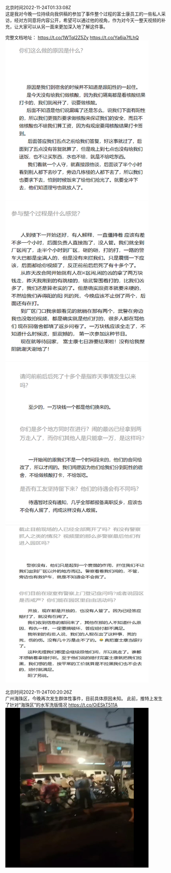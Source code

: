 北京时间2022-11-24T01:33:08Z<br>这是我对今晚一位持续向我供稿的参加了事件整个过程的富士康员工的一些私人采访，经对方同意将内容公开，希望可以通过他的视角，作为对今天一整天视频的补充，让大家可以从另一面来更加深入地了解这件事。

完整文档地址：
https://t.co/1WTqI2Z5Zy https://t.co/Ya6ia7fLhQ<br><img src='/temp/image/2022/o-Month-11/1595470518496514048_0.jpg' width='450' height='500'><img src='/temp/image/2022/o-Month-11/1595470518496514048_1.jpg' width='450' height='500'><img src='/temp/image/2022/o-Month-11/1595470518496514048_2.jpg' width='450' height='500'><img src='/temp/image/2022/o-Month-11/1595470518496514048_3.jpg' width='450' height='500'><br><br>北京时间2022-11-24T00:20:26Z<br>广州海珠区，今晚再次发生群体性事件，目前具体原因未知。
此前，推特上发生了针对“海珠区”的水军洗版情况 https://t.co/OiESkT511A<br><img src='/temp/video/2022/o-Month-11/b-Day-24/whyyoutouzhele/1595452223470837760_0.jpg' width='450' height='500'><br><br>